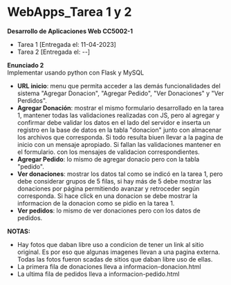 # WebApps_Tarea 1 y 2
**Desarrollo de Aplicaciones Web CC5002-1**  
+ Tarea 1 [Entregada el: 11-04-2023]  
+ Tarea 2 [Entregada el: --]  

**Enunciado 2**  
Implementar usando python con Flask y MySQL  

+ **URL inicio**: menu que permita acceder a las demás funcionalidades del sistema "Agregar Donacion", "Agregar Pedido", "Ver Donaciones" y "Ver Perdidos".  
+ **Agregar Donación**: mostrar el mismo formulario desarrollado en la tarea 1, mantener todas las validaciones realizadas con JS, pero al agregar y confirmar debe validar los datos en el lado del servidor e inserta un registro en la base de datos en la tabla "donacion" junto con almacenar los archivos que corresponda. Si todo resulta biuen llevar a la pagina de inicio con un mensaje apropiado. Si fallan las validaciones mantener en el formulario. con los mensajes de validacion correspondientes.  
+ **Agregar Pedido**: lo mismo de agregar donacio pero con la tabla "pedido".  
+ **Ver donaciones**: mostrar los datos tal como se indicó en la tarea 1, pero debe considerar grupos de 5 filas, si hay más de 5 debe mostrar las donaciones por página permitiendo avanzar y retroceder según corresponda. Si hace click en una donacion se debe mostrar la informacion de la donacion como se pidio en la tarea 1.  
+ **Ver pedidos**: lo mismo de ver donaciones pero con los datos de pedidos.  

**NOTAS:**  
+ Hay fotos que daban libre uso a condicion de tener un link al sitio original. Es por eso que algunas imagenes llevan a una pagina externa.  
Todas las fotos fueron scadas de sitios que daban libre uso de ellas.  
+ La primera fila de donaciones lleva a informacion-donacion.html  
+ La ultima fila de pedidos lleva a informacion-pedido.html  

